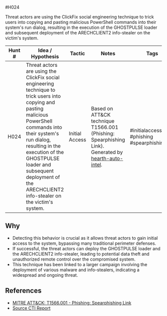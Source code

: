 #H024

Threat actors are using the ClickFix social engineering technique to trick users into copying and pasting malicious PowerShell commands into their system's run dialog, resulting in the execution of the GHOSTPULSE loader and subsequent deployment of the ARECHCLIENT2 info-stealer on the victim's system.

| Hunt #       | Idea / Hypothesis                                                      | Tactic         | Notes                                                                              | Tags                           | Submitter           |
|--------------|-------------------------------------------------------------------------|----------------|------------------------------------------------------------------------------------|--------------------------------|---------------------|
| H024    | Threat actors are using the ClickFix social engineering technique to trick users into copying and pasting malicious PowerShell commands into their system's run dialog, resulting in the execution of the GHOSTPULSE loader and subsequent deployment of the ARECHCLIENT2 info-stealer on the victim's system. | Initial Access | Based on ATT&CK technique T1566.001 (Phishing: Spearphishing Link). Generated by [hearth-auto-intel](https://github.com/THORCollective/HEARTH). | #initialaccess #phishing #spearphishinglink | [Sydney Marrone](https://www.linkedin.com/in/sydneymarrone/) |

## Why
- Detecting this behavior is crucial as it allows threat actors to gain initial access to the system, bypassing many traditional perimeter defenses.
- If successful, the threat actors can deploy the GHOSTPULSE loader and the ARECHCLIENT2 info-stealer, leading to potential data theft and unauthorized remote control over the compromised system.
- This technique has been linked to a larger campaign involving the deployment of various malware and info-stealers, indicating a widespread and ongoing threat.

## References
- [MITRE ATT&CK: T1566.001 - Phishing: Spearphishing Link](https://attack.mitre.org/techniques/T1566/001/)
- [Source CTI Report](https://www.elastic.co/security-labs/a-wretch-client)
